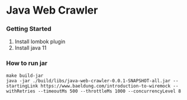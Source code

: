 # Java Web Crawler
### Getting Started
1. Install lombok plugin
2. Install java 11

### How to run jar
```shell script
make build-jar
java -jar ./build/libs/java-web-crawler-0.0.1-SNAPSHOT-all.jar --startingLink https://www.baeldung.com/introduction-to-wiremock --withRetries --timeoutMs 500 --throttleMs 1000 --concurrencyLevel 8
```
